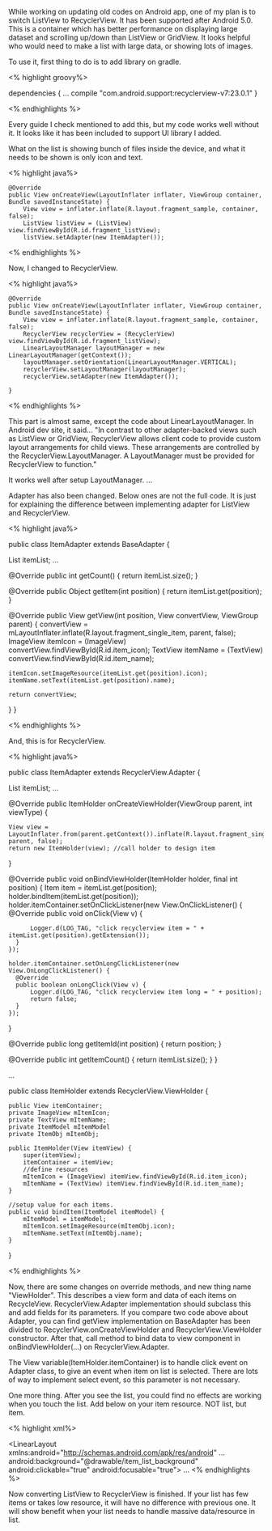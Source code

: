
While working on updating old codes on Android app, one of my plan is to switch ListView to RecyclerView. It has been supported after Android 5.0.
This is a container which has better performance on displaying large dataset and scrolling up/down than ListView or GridView. It looks helpful who would need to make a list with large data, or showing lots of images.

To use it, first thing to do is to add library on gradle.

<% highlight groovy%>

dependencies {
    ...
    compile "com.android.support:recyclerview-v7:23.0.1"
}

<% endhighlights %>

Every guide I check mentioned to add this, but my code works well without it. It looks like it has been included to support UI library I added.

What on the list is showing bunch of files inside the device, and what it needs to be shown is only icon and text.

<% highlight java%>

    @Override
    public View onCreateView(LayoutInflater inflater, ViewGroup container, Bundle savedInstanceState) {
        View view = inflater.inflate(R.layout.fragment_sample, container, false);
        ListView listView = (ListView) view.findViewById(R.id.fragment_listView);
        listView.setAdapter(new ItemAdapter());

<% endhighlights %>

Now, I changed to RecyclerView.

<% highlight java%>

    @Override
    public View onCreateView(LayoutInflater inflater, ViewGroup container, Bundle savedInstanceState) {
        View view = inflater.inflate(R.layout.fragment_sample, container, false);
        RecyclerView recyclerView = (RecyclerView) view.findViewById(R.id.fragment_listView);
        LinearLayoutManager layoutManager = new LinearLayoutManager(getContext());
        layoutManager.setOrientation(LinearLayoutManager.VERTICAL);
        recyclerView.setLayoutManager(layoutManager);
        recyclerView.setAdapter(new ItemAdapter());

    }

<% endhighlights %>

This part is almost same, except the code about LinearLayoutManager.
In Android dev site, it said...
"In contrast to other adapter-backed views such as ListView or GridView, RecyclerView allows client code to provide custom layout arrangements for child views. These arrangements are controlled by the RecyclerView.LayoutManager. A LayoutManager must be provided for RecyclerView to function."

It works well after setup LayoutManager.
...


Adapter has also been changed.
Below ones are not the full code. It is just for explaining the difference between implementing adapter for ListView and RecyclerView.

<% highlight java%>

public class ItemAdapter extends BaseAdapter {

  List<Item> itemList;
  ...

  @Override
  public int getCount() {
    return itemList.size();
  }

  @Override
  public Object getItem(int position) {
    return itemList.get(position);
  }

  @Override
  public View getView(int position, View convertView, ViewGroup parent) {
    convertView = mLayoutInflater.inflate(R.layout.fragment_single_item, parent, false);
    ImageView itemIcon = (ImageView) convertView.findViewById(R.id.item_icon);
    TextView itemName = (TextView) convertView.findViewById(R.id.item_name);

    itemIcon.setImageResource(itemList.get(position).icon);
    itemName.setText(itemList.get(position).name);

    return convertView;
  }
}

<% endhighlights %>

And, this is for RecyclerView.

<% highlight java%>

public class ItemAdapter extends RecyclerView.Adapter<ItemHolder> {

  List<Item> itemList;
  ...

  @Override
  public ItemHolder onCreateViewHolder(ViewGroup parent, int viewType) {

    View view = LayoutInflater.from(parent.getContext()).inflate(R.layout.fragment_single_item, parent, false);
    return new ItemHolder(view); //call holder to design item
  }

  @Override
  public void onBindViewHolder(ItemHolder holder, final int position) {
    Item item = itemList.get(position);
    holder.bindItem(itemList.get(position));
    holder.itemContainer.setOnClickListener(new View.OnClickListener() {
      @Override
      public void onClick(View v) {

          Logger.d(LOG_TAG, "click recyclerview item = " + itemList.get(position).getExtension());
      }
    });

    holder.itemContainer.setOnLongClickListener(new View.OnLongClickListener() {
      @Override
      public boolean onLongClick(View v) {
          Logger.d(LOG_TAG, "click recyclerview item long = " + position);
          return false;
      }
    });
  }

  @Override
  public long getItemId(int position) {
    return position;
  }

  @Override
  public int getItemCount() {
    return itemList.size();
  }
}

...

public class ItemHolder extends RecyclerView.ViewHolder {

    public View itemContainer;
    private ImageView mItemIcon;
    private TextView mItemName;
    private ItemModel mItemModel
    private ItemObj mItemObj;

    public ItemHolder(View itemView) {
        super(itemView);
        itemContainer = itemView;
        //define resources
        mItemIcon = (ImageView) itemView.findViewById(R.id.item_icon);
        mItemName = (TextView) itemView.findViewById(R.id.item_name);
    }

    //setup value for each items.
    public void bindItem(ItemModel itemModel) {
        mItemModel = itemModel;
        mItemIcon.setImageResource(mItemObj.icon);
        mItemName.setText(mItemObj.name);
    }
}

<% endhighlights %>

Now, there are some changes on override methods, and new thing name "ViewHolder".
This describes a view form and data of each items on RecycleView. RecyclerView.Adapter implementation should subclass this and add fields for its parameters. If you compare two code above about Adapter, you can find getView implementation on BaseAdapter has been divided to RecyclerView.onCreateViewHolder and RecyclerView.ViewHolder constructor.
After that, call method to bind data to view component in onBindViewHolder(...) on RecyclerView.Adapter.

The View variable(ItemHolder.itemContainer) is to handle click event on Adapter class, to give an event when item on list is selected. There are lots of way to implement select event, so this parameter is not necessary.


One more thing. After you see the list, you could find no effects are working when you touch the list. Add below on your item resource. NOT list, but item.

<% highlight xml%>

<LinearLayout
    xmlns:android="http://schemas.android.com/apk/res/android"
    ...
    android:background="@drawable/item_list_background"
    android:clickable="true"
    android:focusable="true">
    ...
<% endhighlights %>

Now converting ListView to RecyclerView is finished. If your list has few items or takes low resource, it will have no difference with previous one. It will show benefit when your list needs to handle massive data/resource in list. 
